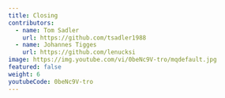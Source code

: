 ```yaml
---
title: Closing
contributors:
  - name: Tom Sadler
    url: https://github.com/tsadler1988
  - name: Johannes Tigges
    url: https://github.com/lenucksi
image: https://img.youtube.com/vi/0beNc9V-tro/mqdefault.jpg
featured: false
weight: 6
youtubeCode: 0beNc9V-tro
---
```

<!--- This file autogenerated from https://github.com/InnerSourceCommons/InnerSourceLearningPath/blob/master/scripts -->